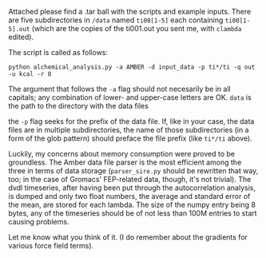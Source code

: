 Attached please find a .tar ball with the scripts and example inputs.
There are five subdirectories in `/data` named `ti00[1-5]` each containing `ti00[1-5].out` (which are the copies of the ti001.out
you sent me, with `clambda` edited).

The script is called as follows:

`python alchemical_analysis.py -a AMBER -d input_data -p ti*/ti -q out -u kcal -r 8`


The argument that follows the `-a` flag should not necesarily be in all capitals; any combination of lower- and upper-case letters are OK.
`data` is the path to the directory with the data files

the `-p` flag seeks for the prefix of the data file. If, like in your case, the data files are in multiple subdirectories,
the name of those subdirectories (in a form of the glob pattern) should preface the file prefix (like `ti*/ti` above).
 
Luckily, my concerns about memory consumption were proved to be groundless.
The Amber data file parser is the most efficient among the three in terms of data storage (`parser_sire.py` should be rewritten that way, too; in the case of Gromacs' FEP-related data, though, it's not trivial). The dvdl timeseries, after having been put through the
autocorrelation analysis, is dumped and only two float numbers, the average and standard error of the mean, are stored for each lambda. The size of the numpy entry being 8 bytes,
any of the timeseries should be of not less than 100M entries to start causing problems.

Let me know what you think of it. (I do remember about the gradients for various force field terms).

